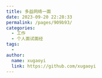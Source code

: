 ```yaml
---
title: 多益网络一面
date: 2023-09-20 22:28:33
permalink: /pages/909b93/
categories:
  - 工作
  - 个人面试面经
tags:
  - 
author: 
  name: xugaoyi
  link: https://github.com/xugaoyi
---
```

